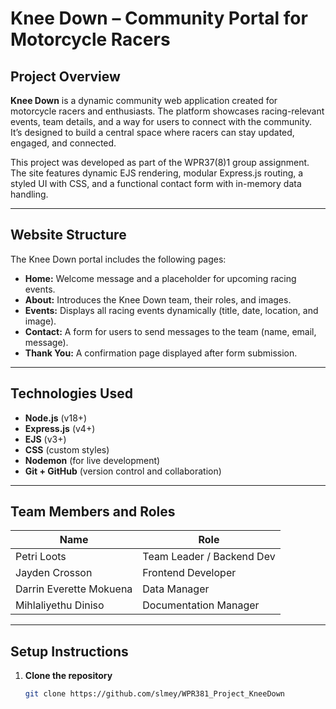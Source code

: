# Knee Down – Community Portal for Motorcycle Racers

## Project Overview

**Knee Down** is a dynamic community web application created for motorcycle racers and enthusiasts. The platform showcases racing-relevant events, team details, and a way for users to connect with the community. It’s designed to build a central space where racers can stay updated, engaged, and connected.

This project was developed as part of the WPR37(8)1 group assignment. The site features dynamic EJS rendering, modular Express.js routing, a styled UI with CSS, and a functional contact form with in-memory data handling.

---

## Website Structure

The Knee Down portal includes the following pages:

- **Home:** Welcome message and a placeholder for upcoming racing events.
- **About:** Introduces the Knee Down team, their roles, and images.
- **Events:** Displays all racing events dynamically (title, date, location, and image).
- **Contact:** A form for users to send messages to the team (name, email, message).
- **Thank You:** A confirmation page displayed after form submission.

---

## Technologies Used

- **Node.js** (v18+)
- **Express.js** (v4+)
- **EJS** (v3+)
- **CSS** (custom styles)
- **Nodemon** (for live development)
- **Git + GitHub** (version control and collaboration)

---

## Team Members and Roles

| Name                      | Role                         |
|---------------------------|------------------------------|
| Petri Loots               | Team Leader / Backend Dev    |
| Jayden Crosson            | Frontend Developer           |
| Darrin Everette Mokuena   | Data Manager                 |
| Mihlaliyethu Diniso       | Documentation Manager        |

---

## Setup Instructions

1. **Clone the repository**
   ```bash
   git clone https://github.com/slmey/WPR381_Project_KneeDown
